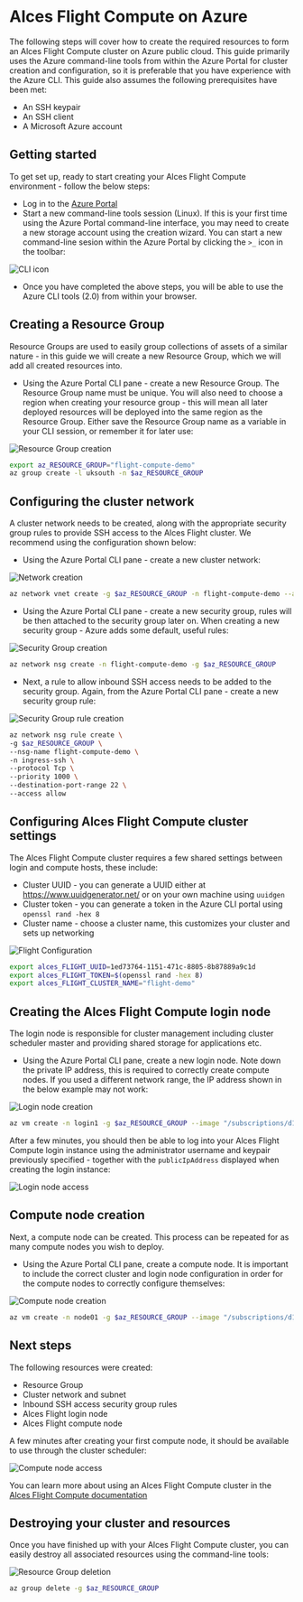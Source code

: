 Alces Flight Compute on Azure
=============================

The following steps will cover how to create the required resources to form an Alces Flight Compute cluster on Azure public cloud. This guide primarily uses the Azure command-line tools from within the Azure Portal for cluster creation and configuration, so it is preferable that you have experience with the Azure CLI. This guide also assumes the following prerequisites have been met:

* An SSH keypair
* An SSH client
* A Microsoft Azure account

Getting started
---------------

To get set up, ready to start creating your Alces Flight Compute environment - follow the below steps:

* Log in to the [Azure Portal](https://portal.azure.com)
* Start a new command-line tools session (Linux). If this is your first time using the Azure Portal command-line interface, you may need to create a new storage account using the creation wizard. You can start a new command-line sesion within the Azure Portal by clicking the `>_` icon in the toolbar:

![CLI icon](https://s3-eu-west-1.amazonaws.com/flight-appliance-support/images/azure-cli.png)

* Once you have completed the above steps, you will be able to use the Azure CLI tools (2.0) from within your browser.

Creating a Resource Group
-------------------------

Resource Groups are used to easily group collections of assets of a similar nature - in this guide we will create a new Resource Group, which we will add all created resources into.

* Using the Azure Portal CLI pane - create a new Resource Group. The Resource Group name must be unique. You will also need to choose a region when creating your resource group - this will mean all later deployed resources will be deployed into the same region as the Resource Group. Either save the Resource Group name as a variable in your CLI session, or remember it for later use:

![Resource Group creation](https://s3-eu-west-1.amazonaws.com/flight-appliance-support/images/azure-resourcegroup.png)

```bash
export az_RESOURCE_GROUP="flight-compute-demo"
az group create -l uksouth -n $az_RESOURCE_GROUP
```

Configuring the cluster network
-------------------------------

A cluster network needs to be created, along with the appropriate security group rules to provide SSH access to the Alces Flight cluster. We recommend using the configuration shown below:

* Using the Azure Portal CLI pane - create a new cluster network:

![Network creation](https://s3-eu-west-1.amazonaws.com/flight-appliance-support/images/azure-resourcegroup.png)

```bash
az network vnet create -g $az_RESOURCE_GROUP -n flight-compute-demo --address-prefix 10.0.0.0/24 --subnet-name prv --subnet-prefix 10.0.0.0/24
```

* Using the Azure Portal CLI pane - create a new security group, rules will be then attached to the security group later on. When creating a new security group - Azure adds some default, useful rules:

![Security Group creation](https://s3-eu-west-1.amazonaws.com/flight-appliance-support/images/azure-securitygroup.png)

```bash
az network nsg create -n flight-compute-demo -g $az_RESOURCE_GROUP
```

* Next, a rule to allow inbound SSH access needs to be added to the security group. Again, from the Azure Portal CLI pane - create a new security group rule:

![Security Group rule creation](https://s3-eu-west-1.amazonaws.com/flight-appliance-support/images/azure-securitygrouprule.png)

```bash
az network nsg rule create \
-g $az_RESOURCE_GROUP \
--nsg-name flight-compute-demo \
-n ingress-ssh \
--protocol Tcp \
--priority 1000 \
--destination-port-range 22 \
--access allow
```

Configuring Alces Flight Compute cluster settings
-------------------------------------------------

The Alces Flight Compute cluster requires a few shared settings between login and compute hosts, these include:

* Cluster UUID - you can generate a UUID either at https://www.uuidgenerator.net/ or on your own machine using `uuidgen`
* Cluster token - you can generate a token in the Azure CLI portal using `openssl rand -hex 8`
* Cluster name - choose a cluster name, this customizes your cluster and sets up networking

![Flight Configuration](https://s3-eu-west-1.amazonaws.com/flight-appliance-support/images/azure-flightconfig.png)

```bash
export alces_FLIGHT_UUID=1ed73764-1151-471c-8805-8b87889a9c1d
export alces_FLIGHT_TOKEN=$(openssl rand -hex 8)
export alces_FLIGHT_CLUSTER_NAME="flight-demo"
```

Creating the Alces Flight Compute login node
--------------------------------------------

The login node is responsible for cluster management including cluster scheduler master and providing shared storage for applications etc.

* Using the Azure Portal CLI pane, create a new login node. Note down the private IP address, this is required to correctly create compute nodes. If you used a different network range, the IP address shown in the below example may not work:

![Login node creation](https://s3-eu-west-1.amazonaws.com/flight-appliance-support/images/azure-login1.png)

```bash
az vm create -n login1 -g $az_RESOURCE_GROUP --image "/subscriptions/d1e964ef-15c7-4b27-8113-e725167cee83/resourceGroups/alcesflight/providers/Microsoft.Compute/images/alces-flight-compute-1.0.0-beta" --custom-data "bash /opt/alces/helper --cluster-name $alces_FLIGHT_CLUSTER_NAME --type master --uuid $alces_FLIGHT_UUID --token $alces_FLIGHT_TOKEN" --size Standard_DS1_v2 --admin-username alces --ssh-dest-key-path "/home/alces/.ssh/authorized_keys" --ssh-key-value "ssh-rsa AAAAB3NzaC1yc2EAAAADAQABAAABAQDA+S71+zvHiiH+gFFCSsMs+VZIRLeh29JeDu5z5Y0F+Sg1kmLOQLqr7u2qA6FHTwz4vMMvqW2h3mvYUvW2nGOJec9fkY2cCPrFzSvu/6+44Zirv9Zmm7l9Brozj+7jdatNTmTlfEXUlGZIMxOeXdC/Shkmrajadg9pngaCnzxZaoFFoXfnY5Xf/dR/dgbnHr9tKHY7jDMggFnPEvC8NUCAFYg2HuZVfFjiYn4ptv00TYFhf1m2RX/RNUzR+qpltOZEYww3YAb2MgTZtWgQQPmOCAjbwnLSmwvuijEAiVLlE/wKqI05wr1z2viVC1r9u7Cg+uOD/4X8adoyALx+grsv" --nsg flight-compute-demo --private-ip-address 10.0.0.4 --subnet prv --vnet-name flight-compute-demo
```

After a few minutes, you should then be able to log into your Alces Flight Compute login instance using the administrator username and keypair previously specified - together with the `publicIpAddress` displayed when creating the login instance:

![Login node access](https://s3-eu-west-1.amazonaws.com/flight-appliance-support/images/azure-login1access.png)

Compute node creation
---------------------

Next, a compute node can be created. This process can be repeated for as many compute nodes you wish to deploy.

* Using the Azure Portal CLI pane, create a compute node. It is important to include the correct cluster and login node configuration in order for the compute nodes to correctly configure themselves:

![Compute node creation](https://s3-eu-west-1.amazonaws.com/flight-appliance-support/images/azure-node01.png)

```bash
az vm create -n node01 -g $az_RESOURCE_GROUP --image "/subscriptions/d1e964ef-15c7-4b27-8113-e725167cee83/resourceGroups/alcesflight/providers/Microsoft.Compute/images/alces-flight-compute-1.0.0-beta" --custom-data "bash /opt/alces/helper --cluster-name $alces_FLIGHT_CLUSTER_NAME --type slave --master-ip 10.0.0.4 --uuid $alces_FLIGHT_UUID --token $alces_FLIGHT_TOKEN" --size Standard_DS1_v2 --admin-username alces --ssh-dest-key-path "/home/alces/.ssh/authorized_keys" --ssh-key-value "ssh-rsa AAAAB3NzaC1yc2EAAAADAQABAAABAQDA+S71+zvHiiH+gFFCSsMs+VZIRLeh29JeDu5z5Y0F+Sg1kmLOQLqr7u2qA6FHTwz4vMMvqW2h3mvYUvW2nGOJec9fkY2cCPrFzSvu/6+44Zirv9Zmm7l9Brozj+7jdatNTmTlfEXUlGZIMxOeXdC/Shkmrajadg9pngaCnzxZaoFFoXfnY5Xf/dR/dgbnHr9tKHY7jDMggFnPEvC8NUCAFYg2HuZVfFjiYn4ptv00TYFhf1m2RX/RNUzR+qpltOZEYww3YAb2MgTZtWgQQPmOCAjbwnLSmwvuijEAiVLlE/wKqI05wr1z2viVC1r9u7Cg+uOD/4X8adoyALx+grsv" --nsg flight-compute-demo --subnet prv --vnet-name flight-compute-demo
```

Next steps
----------

The following resources were created:

* Resource Group
* Cluster network and subnet
* Inbound SSH access security group rules
* Alces Flight login node
* Alces Flight compute node

A few minutes after creating your first compute node, it should be available to use through the cluster scheduler:

![Compute node access](https://s3-eu-west-1.amazonaws.com/flight-appliance-support/images/azure-node01access.png)

You can learn more about using an Alces Flight Compute cluster in the [Alces Flight Compute documentation](http://docs.alces-flight.com)

Destroying your cluster and resources
-------------------------------------

Once you have finished up with your Alces Flight Compute cluster, you can easily destroy all associated resources using the command-line tools:

![Resource Group deletion](https://s3-eu-west-1.amazonaws.com/flight-appliance-support/images/azure-resourcegroupdelete.png)

```bash
az group delete -g $az_RESOURCE_GROUP
```
